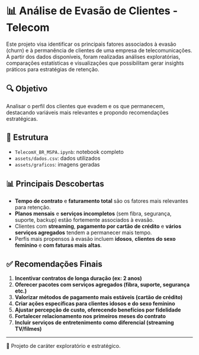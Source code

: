 # 📊 Análise de Evasão de Clientes - Telecom

Este projeto visa identificar os principais fatores associados à evasão (churn) e à permanência de clientes de uma empresa de telecomunicações. A partir dos dados disponíveis, foram realizadas análises exploratórias, comparações estatísticas e visualizações que possibilitam gerar insights práticos para estratégias de retenção.

## 🔍 Objetivo

Analisar o perfil dos clientes que evadem e os que permanecem, destacando variáveis mais relevantes e propondo recomendações estratégicas.

## 📁 Estrutura

* `TelecomX_BR_MSPA.ipynb`: notebook completo
* `assets/dados.csv`: dados utilizados
* `assets/graficos`: imagens geradas

## 📊 Principais Descobertas

* **Tempo de contrato** e **faturamento total** são os fatores mais relevantes para retenção.
* **Planos mensais** e **serviços incompletos** (sem fibra, segurança, suporte, backup) estão fortemente associados à evasão.
* Clientes com **streaming**, **pagamento por cartão de crédito** e **vários serviços agregados** tendem a permanecer mais tempo.
* Perfis mais propensos à evasão incluem **idosos**, **clientes do sexo feminino** e **com faturas mais altas**.

## ✅ Recomendações Finais

1. **Incentivar contratos de longa duração (ex: 2 anos)**
2. **Oferecer pacotes com serviços agregados (fibra, suporte, segurança etc.)**
3. **Valorizar métodos de pagamento mais estáveis (cartão de crédito)**
4. **Criar ações específicas para clientes idosos e do sexo feminino**
5. **Ajustar percepção de custo, oferecendo benefícios por fidelidade**
6. **Fortalecer relacionamento nos primeiros meses do contrato**
7. **Incluir serviços de entretenimento como diferencial (streaming TV/filmes)**

---

📌 Projeto de caráter exploratório e estratégico. 
